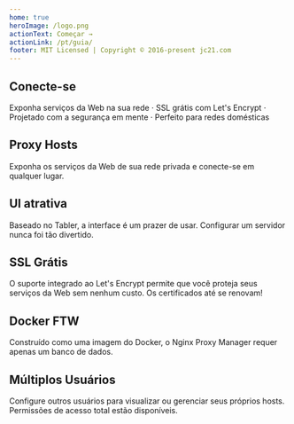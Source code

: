 ```yaml
---
home: true
heroImage: /logo.png
actionText: Começar →
actionLink: /pt/guia/
footer: MIT Licensed | Copyright © 2016-present jc21.com
---
```


<div class="features">
  <div class="feature">
    <h2>Conecte-se</h2>
    <p>
      Exponha serviços da Web na sua rede &middot;
      SSL grátis com Let's Encrypt &middot;
      Projetado com a segurança em mente &middot;
      Perfeito para redes domésticas
    </p>
  </div>
  <div class="feature">
    <h2>Proxy Hosts</h2>
    <p>Exponha os serviços da Web de sua rede privada e conecte-se em qualquer lugar.</p>
  </div>
  <div class="feature">
    <h2>UI atrativa</h2>
    <p>Baseado no Tabler, a interface é um prazer de usar. Configurar um servidor nunca foi tão divertido.</p>
  </div>
  <div class="feature">
    <h2>SSL Grátis</h2>
    <p>O suporte integrado ao Let's Encrypt permite que você proteja seus serviços da Web sem nenhum custo. Os certificados até se renovam!</p>
  </div>
  <div class="feature">
    <h2>Docker FTW</h2>
    <p>Construído como uma imagem do Docker, o Nginx Proxy Manager requer apenas um banco de dados.</p>
  </div>
  <div class="feature">
    <h2>Múltiplos Usuários</h2>
    <p>Configure outros usuários para visualizar ou gerenciar seus próprios hosts. Permissões de acesso total estão disponíveis.</p>
  </div>
</div>
